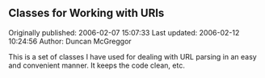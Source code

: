 ## Classes for Working with URIs 
Originally published: 2006-02-07 15:07:33 
Last updated: 2006-02-12 10:24:56 
Author: Duncan McGreggor 
 
This is a set of classes I  have used for dealing with URL parsing in an easy and convenient manner. It keeps the code clean, etc.